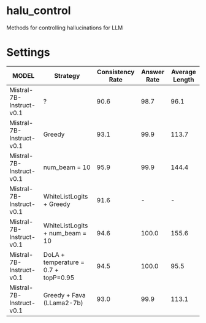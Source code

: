 # halu_control
Methods for controlling hallucinations for LLM

# Settings

| MODEL | Strategy | Consistency Rate | Answer Rate | Average Length |
| - | - | - | - | - |
| Mistral-7B-Instruct-v0.1 | ? |  90.6 | 98.7 | 96.1 |
| Mistral-7B-Instruct-v0.1 | Greedy |  93.1 | 99.9 | 113.7 |
| Mistral-7B-Instruct-v0.1 | num_beam = 10 | 95.9 | 99.9 | 144.4 |
| Mistral-7B-Instruct-v0.1 | WhiteListLogits + Greedy | 91.6 | - | - |
| Mistral-7B-Instruct-v0.1 | WhiteListLogits + num_beam = 10 | 94.6 | 100.0 | 155.6 |
| Mistral-7B-Instruct-v0.1 | DoLA + temperature = 0.7 + topP=0.95 | 94.5 | 100.0 | 95.5 | 
| Mistral-7B-Instruct-v0.1 | Greedy + Fava (LLama2-7b) | 93.0 | 99.9 | 113.1 |
